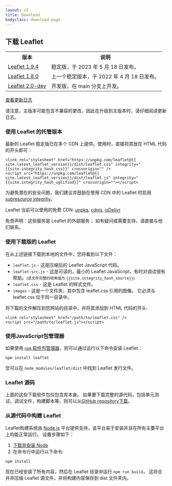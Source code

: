 ```yaml
---
layout: v2
title: Download
bodyclass: download-page
---
```


## 下载 Leaflet

<table>
	<tr>
		<th>版本</th>
		<th>说明</th>
	</tr>
	<tr>
		<td><a href="https://leafletjs-cdn.s3.amazonaws.com/content/leaflet/v1.9.4/leaflet.zip">Leaflet 1.9.4</a></td>
		<td>稳定版，于 2023 年 5 月 18 日发布。</td>
	</tr>
	<tr>
		<td><a href="https://leafletjs-cdn.s3.amazonaws.com/content/leaflet/v1.8.0/leaflet.zip">Leaflet 1.8.0</a></td>
		<td>上一个稳定版本，于 2022 年 4 月 18 日发布。</td>
	</tr>
	<tr>
		<td><a href="https://leafletjs-cdn.s3.amazonaws.com/content/leaflet/main/leaflet.zip">Leaflet 2.0-dev</a></td>
		<td>开发版，在 main 分支上开发。</td>
	</tr>
</table>

[查看更新日志](https://github.com/Leaflet/Leaflet/blob/main/CHANGELOG.md)

请注意，主版本可能包含不兼容的更改，因此在升级到主版本时，请仔细阅读更新日志。

### 使用 Leaflet 的托管版本

最新的 Leaflet 稳定版已在多个 CDN 上提供。使用时，直接将其放在 HTML 代码的开头即可：

    <link rel="stylesheet" href="https://unpkg.com/leaflet@{{ site.latest_leaflet_version}}/dist/leaflet.css" integrity="{{site.integrity_hash_css}}" crossorigin="" />
    <script src="https://unpkg.com/leaflet@{{ site.latest_leaflet_version}}/dist/leaflet.js" integrity="{{site.integrity_hash_uglified}}" crossorigin=""></script>

为避免潜在的安全问题，我们建议并鼓励在使用 CDN 中的 Leaflet 时启用 [subresource integrity](https://developer.mozilla.org/en-US/docs/Web/Security/Subresource_Integrity)。

Leaflet 当前可以使用的免费 CDN:  [unpkg](https://unpkg.com/leaflet/dist/), [cdnjs](https://cdnjs.com/libraries/leaflet), [jsDelivr](https://www.jsdelivr.com/package/npm/leaflet?path=dist)

免责声明：这些服务是 Leaflet 的外部服务； 如有疑问或需要支持，请直接与他们联系。

### 使用下载版的 Leaflet

在从上述链接下载到本地的文件中，您将看到以下文件：

- `leaflet.js` - 这是压缩后的 Leaflet JavaScript 代码。
- `leaflet-src.js` - 这是可读的，最小的 Leaflet JavaScript，有时对调试很有帮助。<small>(该文件完整的哈希值为 <nobr><tt>{{site.integrity_hash_source}}</tt></nobr>)</small>
- `leaflet.css` - 这是 Leaflet 的样式文件。
- `images` - 这是一个文件夹，其中包含 leaflet.css 引用的图像。 它必须与 leaflet.css 位于同一目录中。

将下载的文件解压到您网站的目录中，并将其添加到 HTML 代码的开头:

    <link rel="stylesheet" href="/path/to/leaflet.css" />
    <script src="/path/to/leaflet.js"></script>

### 使用JavaScript包管理器

如果使用 [`npm` 软件包管理器](https://www.npmjs.com/)，则可以通过运行以下命令安装 Leaflet：

    npm install leaflet

您可以在 `node_modules/leaflet/dist` 中找到 Leaflet 发行文件。

### Leaflet 源码

上面的这些下载软件包仅包含库本身。 如果要下载完整的源代码，包括单元测试，调试文件，构建脚本等，则可以从<a href="https://github.com/Leaflet/Leaflet">GitHub repository</a><a href="https://github.com/Leaflet/Leaflet/releases">下载</a>。

### 从源代码中构建 Leaflet

Leaflet构建系统由 [Node.js](http://nodejs.org) 平台提供支持，该平台易于安装并且在所有主要平台上均能正常运行。 设置步骤如下：

 1. [下载并安装 Node](http://nodejs.org)
 2. 在命令行中运行以下命令:

 <pre><code>npm install</code></pre>

现在已经安装了所有内容，然后在 Leaflet 目录中运行 `npm run build`， 这将合并并压缩 Leaflet 源文件，并将构建内容保存到 dist 文件夹内。


